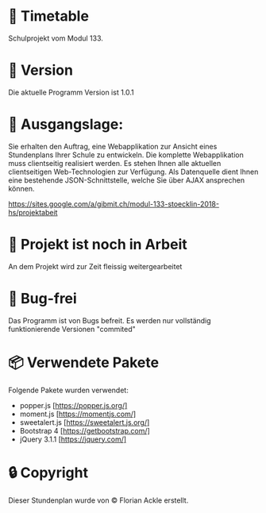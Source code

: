 # :date: Timetable
Schulprojekt vom Modul 133.

# :bookmark: Version
Die aktuelle Programm Version ist 1.0.1 

# :construction_worker: Ausgangslage:
Sie erhalten den Auftrag, eine Webapplikation zur Ansicht eines Stundenplans Ihrer Schule zu
entwickeln. Die komplette Webapplikation muss clientseitig realisiert werden. Es stehen Ihnen alle
aktuellen clientseitigen Web-Technologien zur Verfügung.
Als Datenquelle dient Ihnen eine bestehende JSON-Schnittstelle, welche Sie über AJAX ansprechen
können.

https://sites.google.com/a/gibmit.ch/modul-133-stoecklin-2018-hs/projektabeit

# :wrench: Projekt ist noch in Arbeit
An dem Projekt wird zur Zeit fleissig weitergearbeitet

# :bug: Bug-frei
Das Programm ist von Bugs befreit. Es werden nur vollständig funktionierende Versionen "commited"

# :package: Verwendete Pakete
Folgende Pakete wurden verwendet:
- popper.js [https://popper.js.org/]
- moment.js [https://momentjs.com/]
- sweetalert.js [https://sweetalert.js.org/]
- Bootstrap 4 [https://getbootstrap.com/]
- jQuery 3.1.1 [https://jquery.com/]

# :lock: Copyright
Dieser Stundenplan wurde von © Florian Ackle erstellt.
